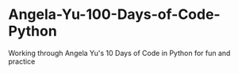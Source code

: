 # Angela-Yu-100-Days-of-Code-Python

Working through Angela Yu's 10 Days of Code in Python for fun and practice
